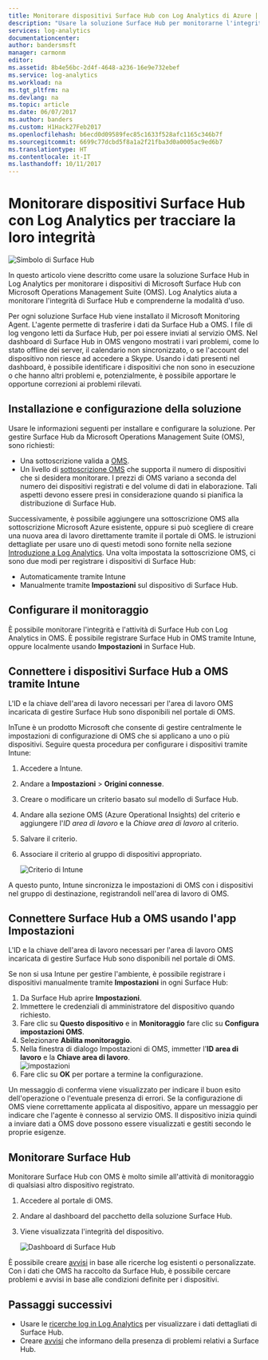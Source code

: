 ```yaml
---
title: Monitorare dispositivi Surface Hub con Log Analytics di Azure | Documentazione Microsoft
description: "Usare la soluzione Surface Hub per monitorarne l'integrità e comprenderne la modalità d'uso."
services: log-analytics
documentationcenter: 
author: bandersmsft
manager: carmonm
editor: 
ms.assetid: 8b4e56bc-2d4f-4648-a236-16e9e732ebef
ms.service: log-analytics
ms.workload: na
ms.tgt_pltfrm: na
ms.devlang: na
ms.topic: article
ms.date: 06/07/2017
ms.author: banders
ms.custom: H1Hack27Feb2017
ms.openlocfilehash: b6ecd0d09589fec85c1633f528afc1165c346b7f
ms.sourcegitcommit: 6699c77dcbd5f8a1a2f21fba3d0a0005ac9ed6b7
ms.translationtype: HT
ms.contentlocale: it-IT
ms.lasthandoff: 10/11/2017
---
```

# <a name="monitor-surface-hubs-with-log-analytics-to-track-their-health"></a>Monitorare dispositivi Surface Hub con Log Analytics per tracciare la loro integrità

![Simbolo di Surface Hub](./media/log-analytics-surface-hubs/surface-hub-symbol.png)

In questo articolo viene descritto come usare la soluzione Surface Hub in Log Analytics per monitorare i dispositivi di Microsoft Surface Hub con Microsoft Operations Management Suite (OMS). Log Analytics aiuta a monitorare l'integrità di Surface Hub e comprenderne la modalità d'uso.

Per ogni soluzione Surface Hub viene installato il Microsoft Monitoring Agent. L'agente permette di trasferire i dati da Surface Hub a OMS. I file di log vengono letti da Surface Hub, per poi essere inviati al servizio OMS. Nel dashboard di Surface Hub in OMS vengono mostrati i vari problemi, come lo stato offline dei server, il calendario non sincronizzato, o se l'account del dispositivo non riesce ad accedere a Skype. Usando i dati presenti nel dashboard, è possibile identificare i dispositivi che non sono in esecuzione o che hanno altri problemi e, potenzialmente, è possibile apportare le opportune correzioni ai problemi rilevati.

## <a name="installing-and-configuring-the-solution"></a>Installazione e configurazione della soluzione
Usare le informazioni seguenti per installare e configurare la soluzione. Per gestire Surface Hub da Microsoft Operations Management Suite (OMS), sono richiesti:

* Una sottoscrizione valida a [OMS](http://www.microsoft.com/oms).
* Un livello di [sottoscrizione OMS](https://azure.microsoft.com/pricing/details/log-analytics/) che supporta il numero di dispositivi che si desidera monitorare. I prezzi di OMS variano a seconda del numero dei dispositivi registrati e del volume di dati in elaborazione. Tali aspetti devono essere presi in considerazione quando si pianifica la distribuzione di Surface Hub.

Successivamente, è possibile aggiungere una sottoscrizione OMS alla sottoscrizione Microsoft Azure esistente, oppure si può scegliere di creare una nuova area di lavoro direttamente tramite il portale di OMS. le istruzioni dettagliate per usare uno di questi metodi sono fornite nella sezione [Introduzione a Log Analytics](log-analytics-get-started.md). Una volta impostata la sottoscrizione OMS, ci sono due modi per registrare i dispositivi di Surface Hub:

* Automaticamente tramite Intune
* Manualmente tramite **Impostazioni** sul dispositivo di Surface Hub.

## <a name="set-up-monitoring"></a>Configurare il monitoraggio
È possibile monitorare l'integrità e l'attività di Surface Hub con Log Analytics in OMS. È possibile registrare Surface Hub in OMS tramite Intune, oppure localmente usando **Impostazioni** in Surface Hub.

## <a name="connect-surface-hubs-to-oms-through-intune"></a>Connettere i dispositivi Surface Hub a OMS tramite Intune
L'ID e la chiave dell'area di lavoro necessari per l'area di lavoro OMS incaricata di gestire Surface Hub sono disponibili nel portale di OMS.

InTune è un prodotto Microsoft che consente di gestire centralmente le impostazioni di configurazione di OMS che si applicano a uno o più dispositivi. Seguire questa procedura per configurare i dispositivi tramite Intune:

1. Accedere a Intune.
2. Andare a **Impostazioni** > **Origini connesse**.
3. Creare o modificare un criterio basato sul modello di Surface Hub.
4. Andare alla sezione OMS (Azure Operational Insights) del criterio e aggiungere l'*ID area di lavoro* e la *Chiave area di lavoro* al criterio.
5. Salvare il criterio.
6. Associare il criterio al gruppo di dispositivi appropriato.

   ![Criterio di Intune](./media/log-analytics-surface-hubs/intune.png)

A questo punto, Intune sincronizza le impostazioni di OMS con i dispositivi nel gruppo di destinazione, registrandoli nell'area di lavoro di OMS.

## <a name="connect-surface-hubs-to-oms-using-the-settings-app"></a>Connettere Surface Hub a OMS usando l'app Impostazioni
L'ID e la chiave dell'area di lavoro necessari per l'area di lavoro OMS incaricata di gestire Surface Hub sono disponibili nel portale di OMS.

Se non si usa Intune per gestire l'ambiente, è possibile registrare i dispositivi manualmente tramite **Impostazioni** in ogni Surface Hub:

1. Da Surface Hub aprire **Impostazioni**.
2. Immettere le credenziali di amministratore del dispositivo quando richiesto.
3. Fare clic su **Questo dispositivo** e in **Monitoraggio** fare clic su **Configura impostazioni OMS**.
4. Selezionare **Abilita monitoraggio**.
5. Nella finestra di dialogo Impostazioni di OMS, immetter l'**ID area di lavoro** e la **Chiave area di lavoro**.  
   ![impostazioni](./media/log-analytics-surface-hubs/settings.png)
6. Fare clic su **OK** per portare a termine la configurazione.

Un messaggio di conferma viene visualizzato per indicare il buon esito dell'operazione o l'eventuale presenza di errori. Se la configurazione di OMS viene correttamente applicata al dispositivo, appare un messaggio per indicare che l'agente è connesso al servizio OMS. Il dispositivo inizia quindi a inviare dati a OMS dove possono essere visualizzati e gestiti secondo le proprie esigenze.

## <a name="monitor-surface-hubs"></a>Monitorare Surface Hub
Monitorare Surface Hub con OMS è molto simile all'attività di monitoraggio di qualsiasi altro dispositivo registrato.

1. Accedere al portale di OMS.
2. Andare al dashboard del pacchetto della soluzione Surface Hub.
3. Viene visualizzata l'integrità del dispositivo.

   ![Dashboard di Surface Hub](./media/log-analytics-surface-hubs/surface-hub-dashboard.png)

È possibile creare [avvisi](log-analytics-alerts.md) in base alle ricerche log esistenti o personalizzate. Con i dati che OMS ha raccolto da Surface Hub, è possibile cercare problemi e avvisi in base alle condizioni definite per i dispositivi.

## <a name="next-steps"></a>Passaggi successivi
* Usare le [ricerche log in Log Analytics](log-analytics-log-searches.md) per visualizzare i dati dettagliati di Surface Hub.
* Creare [avvisi](log-analytics-alerts.md) che informano della presenza di problemi relativi a Surface Hub.
